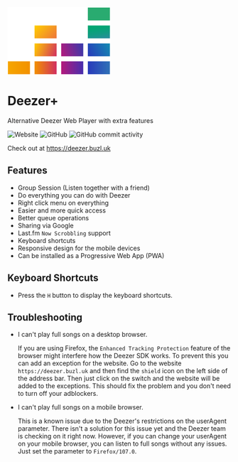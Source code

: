 ![](src/assets/deezer.svg)
# Deezer+
Alternative Deezer Web Player with extra features

![Website](https://img.shields.io/website?down_color=red&down_message=offline&up_color=success&up_message=online&url=https%3A%2F%2Fdeezer.buzl.uk)
![GitHub](https://img.shields.io/github/license/kaangiray26/deezer-plus?color=blue)
![GitHub commit activity](https://img.shields.io/github/commit-activity/m/kaangiray26/deezer-plus)

Check out at https://deezer.buzl.uk

## Features
- Group Session (Listen together with a friend)
- Do everything you can do with Deezer
- Right click menu on everything
- Easier and more quick access
- Better queue operations
- Sharing via Google
- Last.fm `Now Scrobbling` support
- Keyboard shortcuts
- Responsive design for the mobile devices
- Can be installed as a Progressive Web App (PWA)

## Keyboard Shortcuts
- Press the `H` button to display the keyboard shortcuts.

## Troubleshooting
- I can't play full songs on a desktop browser.

  If you are using Firefox, the `Enhanced Tracking Protection` feature of the browser might interfere how the Deezer SDK works. To prevent this you can add an exception for the website. Go to the website `https://deezer.buzl.uk` and then find the `shield` icon on the left side of the address bar. Then just click on the switch and the website will be added to the exceptions. This should fix the problem and you don't need to turn off your adblockers.
  
- I can't play full songs on a mobile browser.

  This is a known issue due to the Deezer's restrictions on the userAgent parameter. There isn't a solution for this issue yet and the Deezer team is checking on it right now. However, if you can change your userAgent on your mobile browser, you can listen to full songs without any issues. Just set the parameter to `Firefox/107.0`.
